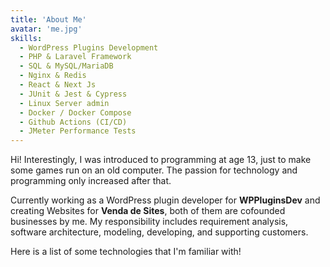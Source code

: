 ```yaml
---
title: 'About Me'
avatar: 'me.jpg'
skills:
  - WordPress Plugins Development
  - PHP & Laravel Framework
  - SQL & MySQL/MariaDB
  - Nginx & Redis
  - React & Next Js
  - JUnit & Jest & Cypress
  - Linux Server admin 
  - Docker / Docker Compose
  - Github Actions (CI/CD)
  - JMeter Performance Tests
---
```


Hi! Interestingly, I was introduced to programming at age 13, just to make some games run on an old computer. The passion for technology and programming only increased after that.

Currently working as a WordPress plugin developer for **WPPluginsDev** and creating Websites for **Venda de Sites**, both of them are cofounded businesses by me. My responsibility includes requirement analysis, software architecture, modeling, developing, and supporting customers.

Here is a list of some technologies that I'm familiar with!
